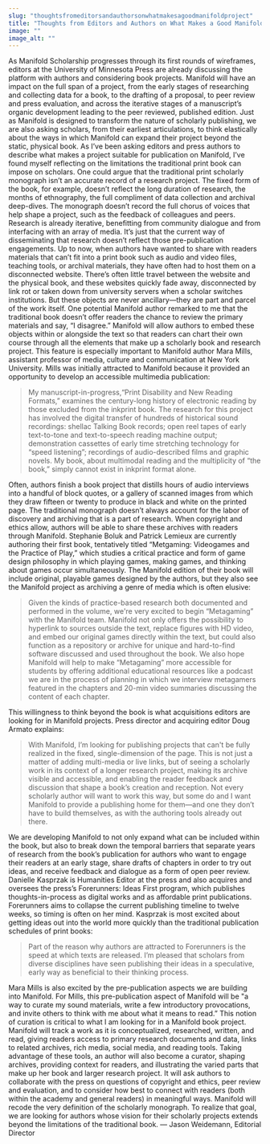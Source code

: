 ```yaml
---
slug: "thoughtsfromeditorsandauthorsonwhatmakesagoodmanifoldproject"
title: "Thoughts from Editors and Authors on What Makes a Good Manifold Project"
image: ""
image_alt: ""
---
```




<!--truncate-->

As Manifold Scholarship progresses through its first rounds of wireframes, editors at the University of Minnesota Press are already discussing the platform with authors and considering book projects. Manifold will have an impact on the full span of a project, from the early stages of researching and collecting data for a book, to the drafting of a proposal, to peer review and press evaluation, and across the iterative stages of a manuscript’s organic development leading to the peer reviewed, published edition. Just as Manifold is designed to transform the nature of scholarly publishing, we are also asking scholars, from their earliest articulations, to think elastically about the ways in which Manifold can expand their project beyond the static, physical book. As I’ve been asking editors and press authors to describe what makes a project suitable for publication on Manifold, I’ve found myself reflecting on the limitations the traditional print book can impose on scholars. One could argue that the traditional print scholarly monograph isn’t an accurate record of a research project. The fixed form of the book, for example, doesn’t reflect the long duration of research, the months of ethnography, the full compliment of data collection and archival deep-dives. The monograph doesn’t record the full chorus of voices that help shape a project, such as the feedback of colleagues and peers. Research is already iterative, benefitting from community dialogue and from interfacing with an array of media. It’s just that the current way of disseminating that research doesn’t reflect those pre-publication engagements. Up to now, when authors have wanted to share with readers materials that can’t fit into a print book such as audio and video files, teaching tools, or archival materials, they have often had to host them on a disconnected website. There’s often little travel between the website and the physical book, and these websites quickly fade away, disconnected by link rot or taken down from university servers when a scholar switches institutions. But these objects are never ancillary—they are part and parcel of the work itself. One potential Manifold author remarked to me that the traditional book doesn’t offer readers the chance to review the primary materials and say, “I disagree.” Manifold will allow authors to embed these objects within or alongside the text so that readers can chart their own course through all the elements that make up a scholarly book and research project. This feature is especially important to Manifold author Mara Mills, assistant professor of media, culture and communication at New York University. Mills was initially attracted to Manifold because it provided an opportunity to develop an accessible multimedia publication:

> My manuscript-in-progress,“Print Disability and New Reading Formats,” examines the century-long history of electronic reading by those excluded from the inkprint book. The research for this project has involved the digital transfer of hundreds of historical sound recordings: shellac Talking Book records; open reel tapes of early text-to-tone and text-to-speech reading machine output; demonstration cassettes of early time stretching technology for “speed listening”; recordings of audio-described films and graphic novels. My book, about multimodal reading and the multiplicity of “the book,” simply cannot exist in inkprint format alone.

 Often, authors finish a book project that distills hours of audio interviews into a handful of block quotes, or a gallery of scanned images from which they draw fifteen or twenty to produce in black and white on the printed page. The traditional monograph doesn’t always account for the labor of discovery and archiving that is a part of research. When copyright and ethics allow, authors will be able to share these archives with readers through Manifold. Stephanie Boluk and Patrick Lemieux are currently authoring their first book, tentatively titled “Metgaming: Videogames and the Practice of Play,” which studies a critical practice and form of game design philosophy in which playing games, making games, and thinking about games occur simultaneously. The Manifold edition of their book will include original, playable games designed by the authors, but they also see the Manifold project as archiving a genre of media which is often elusive: 

> Given the kinds of practice-based research both documented and performed in the volume, we're very excited to begin “Metagaming” with the Manifold team. Manifold not only offers the possibility to hyperlink to sources outside the text, replace figures with HD video, and embed our original games directly within the text, but could also function as a repository or archive for unique and hard-to-find software discussed and used throughout the book. We also hope Manifold will help to make “Metagaming” more accessible for students by offering additional educational resources like a podcast we are in the process of planning in which we interview metagamers featured in the chapters and 20-min video summaries discussing the content of each chapter.

 This willingness to think beyond the book is what acquisitions editors are looking for in Manifold projects. Press director and acquiring editor Doug Armato explains: 

> With Manifold, I’m looking for publishing projects that can't be fully realized in the fixed, single-dimension of the page. This is not just a matter of adding multi-media or live links, but of seeing a scholarly work in its context of a longer research project, making its archive visible and accessible, and enabling the reader feedback and discussion that shape a book’s creation and reception. Not every scholarly author will want to work this way, but some do and I want Manifold to provide a publishing home for them—and one they don’t have to build themselves, as with the authoring tools already out there.

 We are developing Manifold to not only expand what can be included within the book, but also to break down the temporal barriers that separate years of research from the book’s publication for authors who want to engage their readers at an early stage, share drafts of chapters in order to try out ideas, and receive feedback and dialogue as a form of open peer review. Danielle Kasprzak is Humanities Editor at the press and also acquires and oversees the press’s Forerunners: Ideas First program, which publishes thoughts-in-process as digital works and as affordable print publications. Forerunners aims to collapse the current publishing timeline to twelve weeks, so timing is often on her mind. Kasprzak is most excited about getting ideas out into the world more quickly than the traditional publication schedules of print books: 

> Part of the reason why authors are attracted to Forerunners is the speed at which texts are released. I’m pleased that scholars from diverse disciplines have seen publishing their ideas in a speculative, early way as beneficial to their thinking process.

 Mara Mills is also excited by the pre-publication aspects we are building into Manifold. For Mills, this pre-publication aspect of Manifold will be "a way to curate my sound materials, write a few introductory provocations, and invite others to think with me about what it means to read.” This notion of curation is critical to what I am looking for in a Manifold book project. Manifold will track a work as it is conceptualized, researched, written, and read, giving readers access to primary research documents and data, links to related archives, rich media, social media, and reading tools. Taking advantage of these tools, an author will also become a curator, shaping archives, providing context for readers, and illustrating the varied parts that make up her book and larger research project. It will ask authors to collaborate with the press on questions of copyright and ethics, peer review and evaluation, and to consider how best to connect with readers (both within the academy and general readers) in meaningful ways. Manifold will recode the very definition of the scholarly monograph. To realize that goal, we are looking for authors whose vision for their scholarly projects extends beyond the limitations of the traditional book. — Jason Weidemann,&nbsp;Editorial Director

